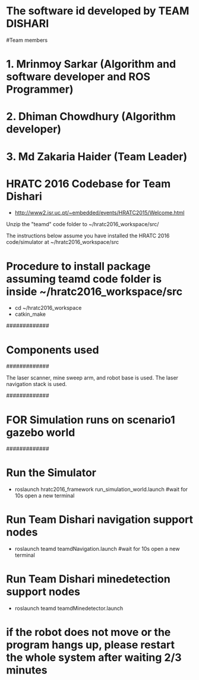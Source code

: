 # The software id developed by TEAM DISHARI
#Team members
# 1. Mrinmoy Sarkar (Algorithm and software developer and ROS Programmer)
# 2. Dhiman Chowdhury (Algorithm developer)
# 3. Md Zakaria Haider (Team Leader)

# HRATC 2016 Codebase for Team Dishari
- http://www2.isr.uc.pt/~embedded/events/HRATC2015/Welcome.html

Unzip the "teamd" code folder to ~/hratc2016_workspace/src/

The instructions below assume you have installed the HRATC 2016 code/simulator at ~/hratc2016_workspace/src

# Procedure to install package assuming teamd code folder is inside ~/hratc2016_workspace/src
- cd ~/hratc2016_workspace
- catkin_make


#############
# Components used
#############

The laser scanner, mine sweep arm, and robot base is used. The laser navigation stack is used.

#############
# FOR Simulation runs on scenario1 gazebo world
#############

# Run the Simulator
- roslaunch hratc2016_framework run_simulation_world.launch
#wait for 10s
open a new terminal
# Run Team Dishari navigation support nodes
- roslaunch teamd teamdNavigation.launch
#wait for 10s
open a new terminal
# Run Team Dishari minedetection support nodes
- roslaunch teamd teamdMinedetector.launch


# if the robot does not move or the program hangs up, please restart the whole system after waiting 2/3 minutes


